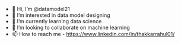 - 👋 Hi, I’m @datamodel21
- 👀 I’m interested in data model designing
- 🌱 I’m currently learning data science
- 💞️ I’m looking to collaborate on machine learning
- 📫 How to reach me - https://www.linkedin.com/in/thakkarrahul01/

<!---
datamodel21/datamodel21 is a ✨ special ✨ repository because its `README.md` (this file) appears on your GitHub profile.
You can click the Preview link to take a look at your changes.
--->
